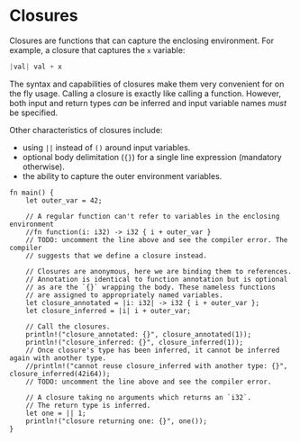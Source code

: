 # Closures

Closures are functions that can capture the enclosing environment. For example,
a closure that captures the `x` variable:

```Rust
|val| val + x
```

The syntax and capabilities of closures make them very convenient for on the fly
usage. Calling a closure is exactly like calling a function. However, both input
and return types *can* be inferred and input variable names *must* be specified.

Other characteristics of closures include:

- using `||` instead of `()` around input variables.
- optional body delimitation (`{}`) for a single line expression (mandatory
  otherwise).
- the ability to capture the outer environment variables.

```rust,editable
fn main() {
    let outer_var = 42;

    // A regular function can't refer to variables in the enclosing environment
    //fn function(i: i32) -> i32 { i + outer_var }
    // TODO: uncomment the line above and see the compiler error. The compiler
    // suggests that we define a closure instead.

    // Closures are anonymous, here we are binding them to references.
    // Annotation is identical to function annotation but is optional
    // as are the `{}` wrapping the body. These nameless functions
    // are assigned to appropriately named variables.
    let closure_annotated = |i: i32| -> i32 { i + outer_var };
    let closure_inferred = |i| i + outer_var;

    // Call the closures.
    println!("closure_annotated: {}", closure_annotated(1));
    println!("closure_inferred: {}", closure_inferred(1));
    // Once closure's type has been inferred, it cannot be inferred again with another type.
    //println!("cannot reuse closure_inferred with another type: {}", closure_inferred(42i64));
    // TODO: uncomment the line above and see the compiler error.

    // A closure taking no arguments which returns an `i32`.
    // The return type is inferred.
    let one = || 1;
    println!("closure returning one: {}", one());
}
```
